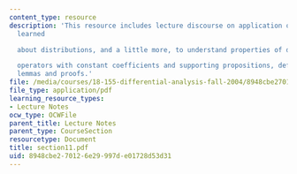 ```yaml
---
content_type: resource
description: 'This resource includes lecture discourse on application of what we have
  learned

  about distributions, and a little more, to understand properties of differential

  operators with constant coefficients and supporting propositions, definitions, theorems,
  lemmas and proofs.'
file: /media/courses/18-155-differential-analysis-fall-2004/8948cbe270126e29997de01728d53d31_section11.pdf
file_type: application/pdf
learning_resource_types:
- Lecture Notes
ocw_type: OCWFile
parent_title: Lecture Notes
parent_type: CourseSection
resourcetype: Document
title: section11.pdf
uid: 8948cbe2-7012-6e29-997d-e01728d53d31
---
```

